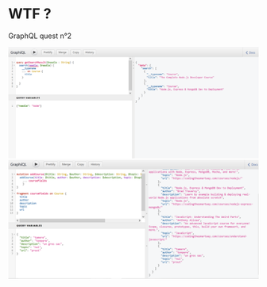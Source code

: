 # WTF ? 

GraphQL quest n°2

![Search result](https://github.com/wild-e/gql-server/blob/master/searchResult.png)
![Add course](https://github.com/wild-e/gql-server/blob/master/addCourse.png)
